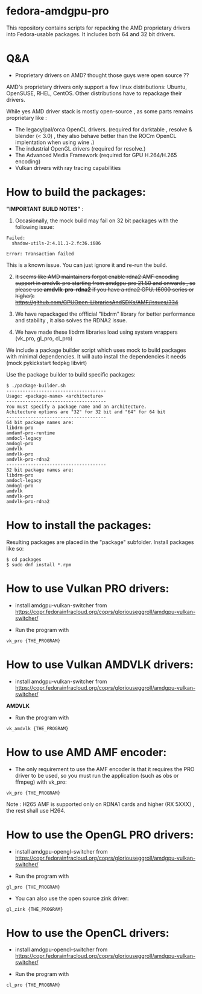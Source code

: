 # fedora-amdgpu-pro
This repository contains scripts for repacking the AMD proprietary drivers into Fedora-usable packages. It includes both 64 and 32 bit drivers.

# Q&A

* Proprietary drivers on AMD? thought those guys were open source ??

AMD's proprietary drivers only support a few linux distributions: Ubuntu, OpenSUSE, RHEL, CentOS. Other distributions have to repackage their drivers.

While yes AMD driver stack is mostly open-source , as some parts remains proprietary like :

- The legacy/pal/orca OpenCL drivers. (required for darktable , resolve & blender (< 3.0) , they also behave better than the ROCm OpenCL implentation when using wine .)
- The industrial OpenGL drivers (required for resolve.)
- The Advanced Media Framework (required for GPU H.264/H.265 encoding)
- Vulkan drivers with ray tracing capabilities

# How to build the packages:

**"**IMPORTANT BUILD NOTES**"** : 

1) Occasionally, the mock build may fail on 32 bit packages with the following issue:
```
Failed:
  shadow-utils-2:4.11.1-2.fc36.i686                                                                                                                                                                                                                               

Error: Transaction failed
```
This is a known issue. You can just ignore it and re-run the build.  

2) ~~It seems like AMD maintainers forgot enable rdna2 AMF encoding support in amdvlk-pro starting from amdgpu-pro 21.50 and onwards , so please use **amdvlk-pro-rdna2** if you have a rdna2 GPU. (6000 series or higher):  
https://github.com/GPUOpen-LibrariesAndSDKs/AMF/issues/334~~

3) We have repackaged the offficial "libdrm" library for better performance and stability , it also solves the RDNA2 issue.

4) We have made these libdrm libraries load using system wrappers (vk_pro, gl_pro, cl_pro)


We include a package builder script which uses mock to build packages with minimal dependencies. It will auto install the dependencies it needs (mock pykickstart fedpkg libvirt)  

Use the package builder to build specific packages:  
```
$ ./package-builder.sh 
-------------------------------------
Usage: <package-name> <architecture>
-------------------------------------
You must specify a package name and an architecture.
Achitecture options are "32" for 32 bit and "64" for 64 bit
-------------------------------------
64 bit package names are:
libdrm-pro
amdamf-pro-runtime
amdocl-legacy
amdogl-pro
amdvlk
amdvlk-pro
amdvlk-pro-rdna2
-------------------------------------
32 bit package names are:
libdrm-pro
amdocl-legacy
amdogl-pro
amdvlk
amdvlk-pro
amdvlk-pro-rdna2
```

# How to install the packages:

Resulting packages are placed in the "package" subfolder. Install packages like so:
```
$ cd packages
$ sudo dnf install *.rpm
```

# How to use Vulkan PRO drivers:

- install amdgpu-vulkan-switcher from https://copr.fedorainfracloud.org/coprs/gloriouseggroll/amdgpu-vulkan-switcher/
 
- Run the program with 
  
```
vk_pro {THE_PROGRAM}
```
 
# How to use Vulkan AMDVLK drivers:

- install amdgpu-vulkan-switcher from https://copr.fedorainfracloud.org/coprs/gloriouseggroll/amdgpu-vulkan-switcher/

**AMDVLK**
 
- Run the program with 
 
```
vk_amdvlk {THE_PROGRAM}
```

# How to use AMD AMF encoder:

- The only requirement to use the AMF encoder is that it requires the PRO driver to be used, so you must run the application (such as obs or ffmpeg) with vk_pro:

```
vk_pro {THE_PROGRAM}
```

Note : H265 AMF is supported only on RDNA1 cards and higher (RX 5XXX) , the rest shall use H264.

# How to use the OpenGL PRO drivers:

- install amdgpu-opengl-switcher from https://copr.fedorainfracloud.org/coprs/gloriouseggroll/amdgpu-vulkan-switcher/


- Run the program with 
```
gl_pro {THE_PROGRAM}
```

- You can also use  the open source zink driver:

```
gl_zink {THE_PROGRAM}
```

# How to use the OpenCL drivers:

- install amdgpu-opencl-switcher from https://copr.fedorainfracloud.org/coprs/gloriouseggroll/amdgpu-vulkan-switcher/

- Run the program with 
```
cl_pro {THE_PROGRAM}


